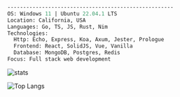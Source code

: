 ```fs
-----------------------------------------------------
OS: Windows 11 | Ubuntu 22.04.1 LTS
Location: California, USA
Languages: Go, TS, JS, Rust, Nim
Technologies:
  Http: Echo, Express, Koa, Axum, Jester, Prologue
  Frontend: React, SolidJS, Vue, Vanilla
  Database: MongoDB, Postgres, Redis
Focus: Full stack web development
```
![stats](https://readmestats.999857.xyz/api?username=ericarthurc&show_icons=true&theme=transparent)

![Top Langs](https://readmestats.999857.xyz/api/top-langs/?username=ericarthurc&hide=css,scss,html,jinja&theme=transparent)

